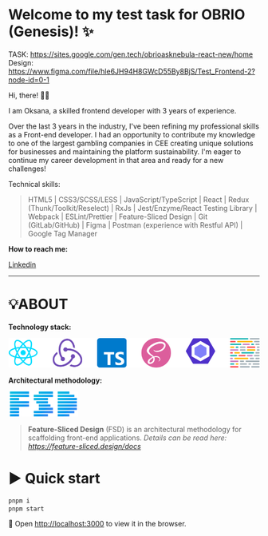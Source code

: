 # Welcome to my test task for OBRIO (Genesis)! ✨

TASK: https://sites.google.com/gen.tech/obrioasknebula-react-new/home
Design: https://www.figma.com/file/hle6JH94H8GWcD55By8BjS/Test_Frontend-2?node-id=0-1

Hi, there! 👋🏻

I am Oksana, a skilled frontend developer with 3 years of experience.

Over the last 3 years in the industry, I've been refining my professional skills as a Front-end developer. I had an opportunity to contribute my knowledge to one of the largest gambling companies in CEE creating unique solutions for businesses and maintaining the platform sustainability. I'm eager to continue my career development in that area and ready for a new challenges!

Technical skills:

>HTML5 | CSS3/SCSS/LESS | JavaScript/TypeScript |
React | Redux (Thunk/Toolkit/Reselect) | RxJs |
Jest/Enzyme/React Testing Library | Webpack 
| ESLint/Prettier | Feature-Sliced Design | 
Git (GitLab/GitHub) | Figma | Postman (experience with Restful API) | Google Tag Manager

**How to reach me:**

[Linkedin](https://www.linkedin.com/in/oksana-karachun)
***

# 💡ABOUT

**Technology stack:**

![img.png](src/app/icons/img.png)

**Architectural methodology:**

![img_1.png](src/app/icons/img_1.png)
> **Feature-Sliced Design** (FSD) is an architectural methodology for scaffolding front-end applications.
> *Details can be read here:* *https://feature-sliced.design/docs*

# ▶️ Quick start

    pnpm i
    pnpm start

🚀 Open [http://localhost:3000](http://localhost:3000) to view it in the browser.

